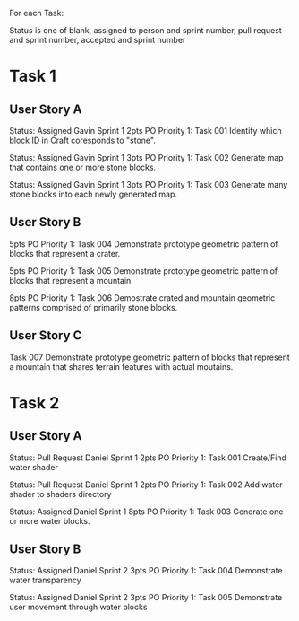 For each Task:

Status is one of blank, assigned to person and sprint number, pull request and sprint number, accepted and sprint number
# Task 1
## User Story A
  Status: Assigned Gavin Sprint 1 2pts PO Priority 1: Task 001 Identify which block ID in Craft coresponds to "stone".
  
  Status: Assigned Gavin Sprint 1 3pts PO Priority 1: Task 002 Generate map that contains one or more stone blocks.
  
  Status: Assigned Gavin Sprint 1 3pts PO Priority 1: Task 003 Generate many stone blocks into each newly generated map.
  
## User Story B
  5pts PO Priority 1: Task 004 Demonstrate prototype geometric pattern of blocks that represent a crater.
  
  5pts PO Priority 1: Task 005 Demonstrate prototype geometric pattern of blocks that represent a mountain.
  
  8pts PO Priority 1: Task 006 Demostrate crated and mountain geometric patterns comprised of primarily stone blocks.

## User Story C
  Task 007 Demonstrate prototype geometric pattern of blocks that represent a mountain that shares terrain features with actual moutains.

# Task 2
## User Story A
  Status: Pull Request Daniel Sprint 1 2pts PO Priority 1: Task 001 Create/Find water shader
  
  Status: Pull Request Daniel Sprint 1 2pts PO Priority 1: Task 002 Add water shader to shaders directory
  
  Status: Assigned Daniel Sprint 1 8pts PO Priority 1: Task 003 Generate one or more water blocks.
  
## User Story B
  Status: Assigned Daniel Sprint 2 3pts PO Priority 1: Task 004 Demonstrate water transparency
  
  Status: Assigned Daniel Sprint 2 3pts PO Priority 1: Task 005 Demonstrate user movement through water blocks
  
  
